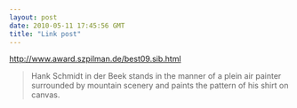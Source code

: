```yaml
---
layout: post
date: 2010-05-11 17:45:56 GMT
title: "Link post"
---
```

<http://www.award.szpilman.de/best09.sib.html>

> Hank Schmidt in der Beek stands in the manner of a plein air painter surrounded by
mountain scenery and paints the pattern of his shirt on canvas.